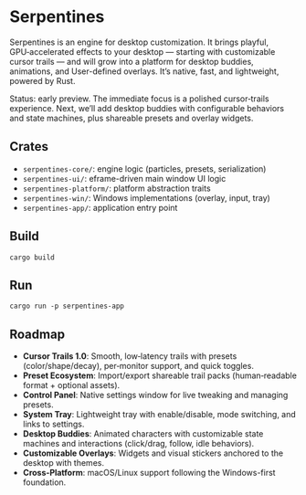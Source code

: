 # Serpentines

Serpentines is an engine for desktop customization. It brings playful, GPU‑accelerated effects to your desktop — starting with customizable cursor trails — and will grow into a platform for desktop buddies, animations, and User-defined overlays. It’s native, fast, and lightweight, powered by Rust.

Status: early preview. The immediate focus is a polished cursor‑trails experience. Next, we’ll add desktop buddies with configurable behaviors and state machines, plus shareable presets and overlay widgets.

## Crates
- `serpentines-core/`: engine logic (particles, presets, serialization)
- `serpentines-ui/`: eframe-driven main window UI logic
- `serpentines-platform/`: platform abstraction traits
- `serpentines-win/`: Windows implementations (overlay, input, tray)
- `serpentines-app/`: application entry point

## Build
```
cargo build
```

## Run
```
cargo run -p serpentines-app
```

## Roadmap
- **Cursor Trails 1.0**: Smooth, low‑latency trails with presets (color/shape/decay), per‑monitor support, and quick toggles.
- **Preset Ecosystem**: Import/export shareable trail packs (human‑readable format + optional assets).
- **Control Panel**: Native settings window for live tweaking and managing presets.
- **System Tray**: Lightweight tray with enable/disable, mode switching, and links to settings.
- **Desktop Buddies**: Animated characters with customizable state machines and interactions (click/drag, follow, idle behaviors).
- **Customizable Overlays**: Widgets and visual stickers anchored to the desktop with themes.
- **Cross‑Platform**: macOS/Linux support following the Windows-first foundation.
